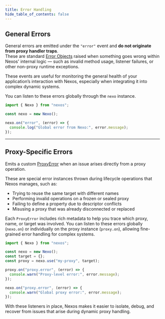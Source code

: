 ```yaml
---
title: Error Handling
hide_table_of_contents: false
---
```


## General Errors

General errors are emitted under the `"error"` event and **do not originate from proxy handler traps**.  
These are standard [Error Objects](https://developer.mozilla.org/en-US/docs/Web/JavaScript/Reference/Global_Objects/Error) raised when something goes wrong within Nexos' internal logic — such as invalid method usage, listener failures, or other non-proxy runtime exceptions.

These events are useful for monitoring the general health of your application’s interaction with Nexos, especially when integrating it into complex dynamic systems.

You can listen to these errors globally through the `nexo` instance.

```ts
import { Nexo } from "nexos";

const nexo = new Nexo();

nexo.on("error", (error) => {
  console.log("Global error from Nexo:", error.message);
});
```

---

## Proxy-Specific Errors

Emits a custom [ProxyError](../../api/classes/ProxyError) when an issue arises directly from a proxy operation.

These are special error instances thrown during lifecycle operations that Nexos manages, such as:

- Trying to reuse the same target with different names
- Performing invalid operations on a frozen or sealed proxy
- Failing to define a property due to descriptor conflicts
- Misusing a proxy that was already disconnected or replaced

Each `ProxyError` includes rich metadata to help you trace which proxy, name, or target was involved. You can listen to these errors globally (`nexo.on`) or individually on the proxy instance (`proxy.on`), allowing fine-grained error handling for complex systems.

```javascript
import { Nexo } from "nexos";

const nexo = new Nexo();
const target = {};
const proxy = nexo.use("my-proxy", target);

proxy.on("proxy.error", (error) => {
  console.warn("Proxy-level error:", error.message);
});

nexo.on("proxy.error", (error) => {
  console.warn("Global proxy error:", error.message);
});
```

With these listeners in place, Nexos makes it easier to isolate, debug, and recover from issues that arise during dynamic proxy handling.
